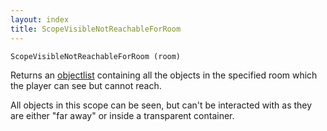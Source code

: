 ```yaml
---
layout: index
title: ScopeVisibleNotReachableForRoom
---
```


    ScopeVisibleNotReachableForRoom (room)

Returns an [objectlist](../../types/objectlist.html) containing all the objects in the specified room which the player can see but cannot reach.

All objects in this scope can be seen, but can't be interacted with as they are either "far away" or inside a transparent container.
